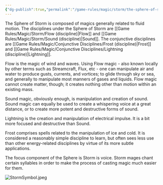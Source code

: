 ```yaml
---
{"dg-publish":true,"permalink":"/game-rules/magic/storm/the-sphere-of-storm/"}
---
```


The Sphere of Storm is composed of magics generally related to fluid motion. The disciplines under the Sphere of Storm are [[Game Rules/Magic/Storm/Flow (discipline)\|Flow]] and [[Game Rules/Magic/Storm/Sound (discipline)\|Sound]]. The conjunctive disciplines are [[Game Rules/Magic/Conjunctive Disciplines/Frost (discipline)\|Frost]] and [[Game Rules/Magic/Conjunctive Disciplines/Lightning (discipline)\|Lightning]]. 

Flow is the magic of wind and waves. Using Flow magic - also known locally by other terms such as Streamcraft, Flux, etc - one can manipulate air and water to produce gusts, currents, and vortices; to glide through sky or sea, and generally to manipulate most manners of gases and liquids. Flow magic cannot create matter, though; it creates nothing other than motion within an existing mass. 

Sound magic, obviously enough, is manipulation and creation of sound. Sound magic can equally be used to create a whispering voice at a great distance, or to create more potent and destructive forms of sound. 

Lightning is the creation and manipulation of electrical impulse. It is a bit more focused and destructive than Sound. 

Frost comprises spells related to the manipulation of ice and cold. It is considered a reasonably simple discipline to learn, but often sees less use than other energy-related disciplines by virtue of its more subtle applications. 

The focus component of the Sphere is Storm is voice. Storm mages chant certain syllables in order to make the process of casting magic much easier for them.

![StormSymbol.jpeg](/img/user/Images/StormSymbol.jpeg)